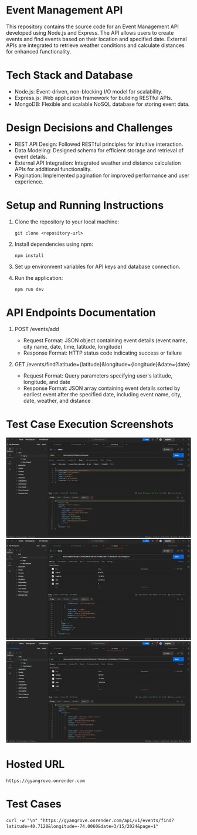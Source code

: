 ﻿# Event Management API

This repository contains the source code for an Event Management API developed using Node.js and Express. The API allows users to create events and find events based on their location and specified date. External APIs are integrated to retrieve weather conditions and calculate distances for enhanced functionality.

# Tech Stack and Database

- Node.js: Event-driven, non-blocking I/O model for scalability.
- Express.js: Web application framework for building RESTful APIs.
- MongoDB: Flexible and scalable NoSQL database for storing event data.

# Design Decisions and Challenges

- REST API Design: Followed RESTful principles for intuitive interaction.
- Data Modeling: Designed schema for efficient storage and retrieval of event details.
- External API Integration: Integrated weather and distance calculation APIs for additional functionality.
- Pagination: Implemented pagination for improved performance and user experience.

# Setup and Running Instructions

1. Clone the repository to your local machine:

   ```
   git clone <repository-url>

   ```

2. Install dependencies using npm:

   ```
   npm install

   ```

3. Set up environment variables for API keys and database connection.
4. Run the application:

   ```
   npm run dev

   ```

# API Endpoints Documentation

1. POST /events/add

   - Request Format: JSON object containing event details (event name, city name, date, time, latitude, longitude)
   - Response Format: HTTP status code indicating success or failure

2. GET /events/find?latitude={latitude}&longitude={longitude}&date={date}

   - Request Format: Query parameters specifying user's latitude, longitude, and date
   - Response Format: JSON array containing event details sorted by earliest event after the specified date, including event name, city, date, weather, and distance

# Test Case Execution Screenshots

![alt text](image-1.png)
![alt text](image.png)
![alt text](screenshot1.png)

# Hosted URL

```
https://gyangrove.onrender.com

```

# Test Cases

```
curl -w "\n" "https://gyangrove.onrender.com/api/v1/events/find?latitude=40.7128&longitude=-74.0060&date=3/15/2024&page=1"

```
